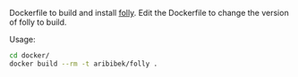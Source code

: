 
Dockerfile to build and install [folly](https://github.com/facebook/folly).
Edit the Dockerfile to change the version of folly to build.

Usage:

```bash
cd docker/
docker build --rm -t aribibek/folly .
```
